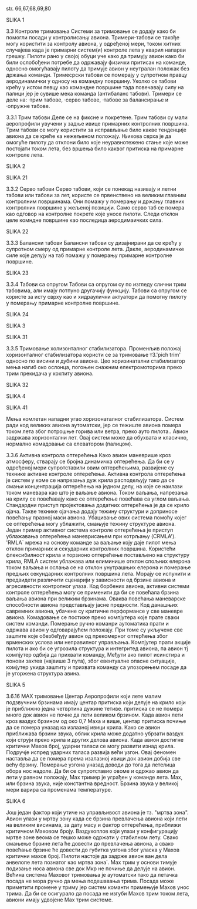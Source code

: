 str. 66,67,68,69,80


SLIKA 1

3.3 Контроле тримовања
Системи за тримовање се додају како би помогли посади у контролисању авиона. Тримери-табови се такође могу користити за контролу авиона, у одређеној мери, током хитних случајева када је примарни систем(и) контроле лета у кварил напарви грешку. Пилоти рано у својој обуци уче како да тримују авион како би били ослобођени потребе да одржавају физички притисак на команде, односно омогућавају пилоту да тримује авион у неутралан положак без држања команди. Тримесрски табови се померају у супротном правцу аеродинамички у односу на командну површину. Уколко се табови крећу у истом певцу као командне површине тада повечавају силу на палици јер је сувише мека команда (антибаланс табови).
Тримери се деле на:
	·трим табове,
	·серво табове,
	·табове за балансирање и
	·опружне табове.

3.3.1 Трим табови
Деле се на фиксне и покретене. Трим табови су мали аеропрофили увучени у задње ивице примарних контролних површина. Трим табови се могу користити за исправљање било какве тенденције авиона да се креће ка нежељеном положају. Њихова сврха је да омогуће пилоту да отклони било које неуравнотежено стање које може постојати током лета, без вршења било каквог притиска на примарне контроле лета.

SLIKA 2


SLIKA 21

3.3.2 Серво табови
Серво табови, који се понекад називају и летни табови или табови за лет, користе се првенствено на великим главним контролним површинама. Они помажу у померању и држању главних контролних површине у жељеној позицији. Само серво таб се помера као одговор на контролне покрете које уносе пилоти. Следи отклон целе комндне површине као последица аеродимаичких сила.

SLIKA 22

3.3.3 Балансни табови
Балансни табови су дизајнирани да се крећу у супротном смеру од примарне контроле лета. Дакле, аеродинамичке силе које делују на таб помажу у померању примарне контролне површине.

SLIKA 23

3.3.4 Табови са опругом
Табови са опругом су по изгледу слични трим табовима, али имају потпуно другачију функцију. Табови са опругом се користе за исту сврху као и хидраулични актуатори да помогну пилоту у померању примарне контролне површине.

SLIKA 24

SLIKA 3

SLIKA 31

3.3.5 Тримовање холизонталног стабилизатора.
Променљив положај хоризонталног стабилизатора користи се за тримовање т3.'pich trim' односно по висини и дубини авиона.
Цео хоризинатални стабилизатор мења нагиб око ослонца, погоњен снажним електромоторима преко трим прекидача у кокпиту авиона.

SLIKA 32

SLIKA 4

SLIKA 41

Мења комлетан нападни угао хоризонаталног стабилизатора. Систем ради код великих авиона аутоматски, јер се тежиште авиона помера током лета због потрошње горива или ветра, преко ауто пилота.. Авион задржава хоризонтални лет.
Овај систем може да обухвата и класично, нормално комадовање са елеватором (палицом).

3.3.6 Активна контрола оптерећења
Како авион маневрише кроз атмосферу, стварају се бројна динамичка оптерећења. Да би се у одређеној мери супротставили овим оптерећењима, развијене су технике активне контроле оптерећења.
Активна контрола оптерећења је систем у коме се напрезања дуж крила
расподељују тако да се смањи концентрација оптерећења на једном делу, на које се наилази током маневара као што је ваљање авиона.
Током ваљања, напрезања на крилу се повећавају како се оптерећење повећава са углом ваљања.
Стандардни приступ пројектовања додатних оптерећења је да се крило ојача. Такве технике ојачања додају тежину структури и доприносе повећању празној
маси авиона.
Убацивање ових система помоћу којег се оптерећења могу ублажити, смањује тежину структуре авиона.
Један пример активног система контроле оптерећења је приступ ублажавања оптерећења маневрисањем при котрљању (CRMLA').
'RMLA` мрежа на основу команде за ваљање коју даје пилот мења отклон
примарних и секударних контролних површина.
Користећи флексибилност крила и торзионо оптерећење постављено на структуру крила, RMLA систем ублажава или елиминише отклон спољних елерона током ваљања и ослања се на отклон унутрашњих елерона и померање предњих
секундарних контролних површина лета.
Морају се испунити и предвидети различити сценарији у зависности од брзине авиона и агресивности контролног улаза.
Код борбених авиона, активни системи контроле оптерећења могу се применити да би се повећала брзина ваљања авиона при великим брзинама.
Оваква повећања маневарске способности авиона представљају јасне предности.
Код данашњих савремних авиона, убачене су критичне перформансе у све маневре авиона. Комадовање се постиже преко компјутера које прате сваки систем команди. Померање ручно команри аутоматика прати и одржава авион у одговарајућем положају. При томе су укључене све заштите које обезбеђују авион од прекомерног оптерћења због врменских услова или неправилног управљања. Компјутер прати акције пилота и ако би се угрозила структура и интегритед авиона, па авион тј компјутер одбија да прихвати команду, Међути ако пилот исинстира и понови захтев (највише 3 пута), због евентуалне опасне ситуације, комјутер укида заштиту и прихвата команду са упозорењем посаде да је угоржена структура авина.


SLIKA 5



3.6.16 МАХ тримовање
Центар
Аеропрофили који лете малим подзвучним брзинама имају центар притиска који делује на крило који је приближно једна четвртина дужине тетиве. притиска се не помера много док авион не почне да лети великом брзином. Када авион лети кроз ваздух брзином од око 0,7 Маха и више, центар притиска почиње да се помера уназад ка излазној ивици крила.
Како се авион приближава брзини звука, облик крила може додатно убрзати ваздух који струји преко крила и других делова авиона.
Када авион достигне критични Махов број, ударни таласи се могу развити изнад крила.
Подручје испред ударних таласа развија већи узгон.
Овај феномен наставља да се помера према изалазној ивици док авион добија све већу брзину.
Померање узгона уназад доводи до тога да летелица обора нос надоле. Да би се супротставио овоме и одржао авион да лети у равном положају, Мах тример је уграђен у команде лета.
Мах, или брзина звука, није константна вредност. Брзина звука у великој мери варира са променама температуре.



SLIKA 6



Још један фактор који утиче на управљивост авиона је тз. "мртва зона". Авион улази у мртву зону када се брзина превлачења авиона који лети на великим висинама, за дату масу и фактор оптерећења, приближи критичном Маховом броју.
Ваздухоплов који улази у конфигурацију мртве зоне веома се тешко може одржати у стабилном лету.
Свако смањење брзине лета ће довести до превлачења авиона, а свако повећање брзине ће довести до губитка узгона због уласка у Махов критични махов број. Пилоти настоје да задрже авион ван дела анвелопе лета познатог као мртва зона`.
Max трим у основи тимује подизање носа авиона све док Мкр не почиње да делује на авион. Већина система Маховог тримовања је аутоматски тако да летачка посада не мора ручно да мења подешавања трима.
Посада може приметити промене у триму јер систем команти примењује Махов унос трима.
Да би се осигурало да посада не изгуби Махов трим током лета, авиони имају удвојене Мах трим системе.


